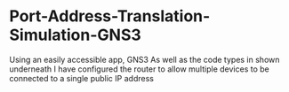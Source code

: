 # Port-Address-Translation-Simulation-GNS3
Using an easily accessible app, GNS3 As well as the code types in shown underneath I have configured the router to allow multiple devices to be connected to a single public IP address
